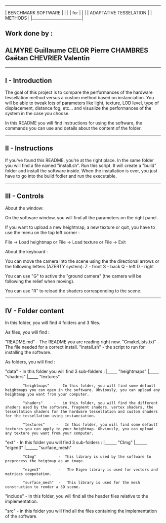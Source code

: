 ___________________________
|    BENCHMARK SOFTWARE   |
|                         |
|          for            |
|                         |
| ADAPTATIVE TESSELATION  |
|         METHODS         |
|_________________________|

Work done by :
------------------
ALMYRE Guillaume
CELOR Pierre
CHAMBRES Gaëtan
CHEVRIER Valentin
------------------

-----------------
I - Introduction
-----------------

The goal of this project is to compare the performances of the hardware tessellation method versus a custom method based on instanciation. You will be able to tweak lots of parameters like light, texture, LOD level, type of displacement, distance fog, etc... and visualize the performances of the system in the case you choose.

In this README you will find instructions for using the software, the commands you can use and details about the content of the folder.

------------------
II - Instructions
------------------

If you've found this README, you're at the right place.
In the same folder you will find a file named "install.sh".
Run this script. It will create a "build" folder and install the software inside. When the installation is over, you just have to go into the build fodler and run the executable.

---------------
III - Controls
---------------

  About the window:

On the software window, you will find all the parameters on the right panel.

If you want to upload a new heightmap, a new texture or quit, you have to use the menu on the top left corner :

  File -> Load heightmap
  or
  File -> Load texture
  or
  File -> Exit


  About the keyboard :

You can move the camera into the scene using the the directional arrows or the following letters (AZERTY system):
Z - front
S - back
Q - left
D - right

You can use "G" to active the "ground camera" (the camera will be following the relief when moving).

You can use "R" to reload the shaders corresponding to the scene.

--------------------
IV - Folder content
--------------------

In this folder, you will find 4 folders and 3 files.

As files, you will find :

  "README.md"      -   The README you are reading right now.
  "CmakeLists.txt"  -   The file needed for a correct install.
  "install.sh"      -   the script to run for installing the software.

As folders, you will find :

  "data"  -   In this folder you will find 3 sub-folders :
  |_____  "heightmaps"
  |_____  "shaders"
  |_____  "textures"    


            "heightmaps"  -   In this folder, you will find some default heightmaps you can open in the software. Obviously, you can upload any heightmap you want from your computer.

            "shaders"     -   in this folder, you will find the different shaders used by the software, fragment shaders, vertex shaders, the tessellation shaders for the hardware tessellation and custom shaders for the tessellation using instanciation.

            "textures"     -   In this folder, you will find some default textures you can apply to your heightmap. Obviously, you can upload any texture you want from your computer.


  "ext"     -  In this folder you will find 3 sub-folders :
  |______  "CImg"
  |______  "eigen3"
  |______  "surface_mesh"


            "CImg"          -  This library is used by the software to preprocess the heigtmap as an image.

            "eigen3"        -   The Eigen library is used for vectors and matrices computation.

            "surface_mesh"  -   This library is used for the mesh construction to render a 3D scene.


  "include"   -   In this folder, you will find all the header files relative to the implementation.

  "src"       -   in this folder you will find all the files containing the implementation of the software.
